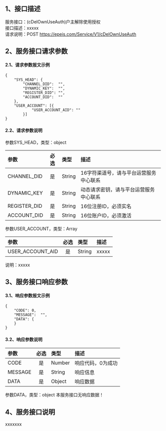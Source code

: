 ## 1、接口描述  
服务接口：(cDelOwnUseAuth)户主解除使用授权  
接口描述：xxxxx  
请求说明：POST https://epeis.com/Service/V1/cDelOwnUseAuth  
  
## 2、服务接口请求参数  
#### 2.1、请求参数报文示例  
~~~  
{
	"SYS_HEAD":	{
		"CHANNEL_DID":	"",
		"DYNAMIC_KEY":	"",
		"REGISTER_DID":	"",
		"ACCOUNT_DID":	""
	},
	"USER_ACCOUNT":	[{
			"USER_ACCOUNT_AID":	""
		}]
}  
~~~  
#### 2.2、请求参数说明  
参数SYS_HEAD，类型：object  
  
| 参数 | 必选 | 类型 | 描述 |  
| :----------------- | :----: | :-------- | :---------------- |  
| CHANNEL_DID | 是 | String | 16字符渠道号，请与平台运营服务中心联系 |  
| DYNAMIC_KEY | 是 | String | 动态请求密钥，请与平台运营服务中心联系 |  
| REGISTER_DID      |  是  | String   | 16位注册ID，必须实名 |  
| ACCOUNT_DID       |  是  | String   | 16位账户ID，必须激活 |  
  
参数USER_ACCOUNT，类型：Array  
  
| 参数              | 必选 | 类型     | 描述             |  
| :----------------- | :----: | :-------- | :---------------- |  
| USER_ACCOUNT_AID |  是  | String   | xxxxx |  
  
说明：xxxxx  
  
## 3、服务接口响应参数  
#### 3.1、响应参数报文示例  
~~~  
{
	"CODE":	0,
	"MESSAGE":	"",
	"DATA":	{
	}
}  
~~~  
#### 3.2、响应参数说明  
  
| 参数              | 必选 | 类型     | 描述             |  
| :----------------- | :----: | :-------- | :---------------- |  
| CODE | 是 | Number | 响应代码，0为成功 |  
| MESSAGE | 是 | String | 响应信息 |  
| DATA | 是 | Object | 响应数据 |  
  
参数DATA，类型：object 本服务接口无响应数据！  
## 4、服务接口说明  
xxxxxxx  
